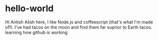 # hello-world

Hi Antish
Alish here, I like Node.js and coffeescript (that's what I'm made of!).
I've had tacos on the moon and find them far suprior to Earth tacos.
learning how github is working
